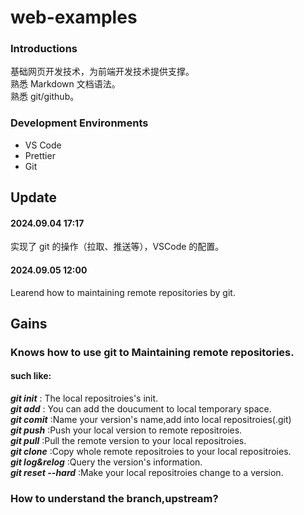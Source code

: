 # web-examples

### Introductions

基础网页开发技术，为前端开发技术提供支撑。  
熟悉 Markdown 文档语法。  
熟悉 git/github。

### Development Environments

- VS Code
- Prettier
- Git

## Update

#### 2024.09.04 17:17

实现了 git 的操作（拉取、推送等），VSCode 的配置。

#### 2024.09.05 12:00

Learend how to maintaining remote repositories by git.

## Gains

### Knows how to use git to Maintaining remote repositories.

#### such like:

**_git init_** : The local repositroies's init.<br>
**_git add_** : You can add the doucument to local temporary space.
<br>
**_git comit_** :Name your version's name,add into local repositroies(.git)
<br>
**_git push_** :Push your local version to remote repositroies.
<br>
**_git pull_** :Pull the remote version to your local repositroies.
<br>
**_git clone_** :Copy whole remote repositroies to your local repositroies.
<br>
**_git log&relog_** :Query the version's information.
<br>
**_git reset --hard_** :Make your local repositroies change to a version.
<br>

### How to understand the branch,upstream?
